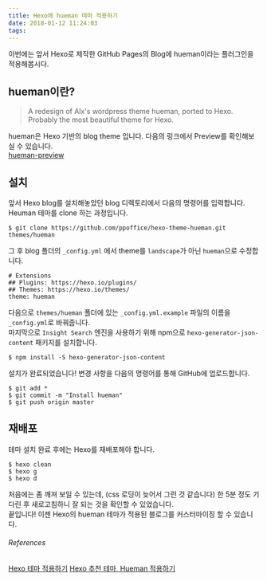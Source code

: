 ```yaml
---
title: Hexo에 hueman 테마 적용하기
date: 2018-01-12 11:24:03
tags:
---
```


이번에는 앞서 Hexo로 제작한 GitHub Pages의 Blog에 hueman이라는 플러그인을 적용해봅시다.

## hueman이란?

> A redesign of Alx's wordpress theme hueman, ported to Hexo.  
> Probably the most beautiful theme for Hexo.  

hueman은 Hexo 기반의 blog theme 입니다. 다음의 링크에서 Preview를 확인해보실 수 있습니다.  
[hueman-preview](http://blog.zhangruipeng.me/hexo-theme-hueman/)

## 설치
앞서 Hexo blog를 설치해놓았던 blog 디렉토리에서 다음의 명령어를 입력합니다. Heuman 테마를 clone 하는 과정입니다.  

```
$ git clone https://github.com/ppoffice/hexo-theme-hueman.git themes/hueman
```

그 후 blog 폴더의 `_config.yml` 에서 theme를 `landscape`가 아닌 `hueman`으로 수정합니다.  

```
# Extensions
## Plugins: https://hexo.io/plugins/
## Themes: https://hexo.io/themes/
theme: hueman
```

다음으로 `themes/hueman` 폴더에 있는 `_config.yml.example` 파일의 이름을 `_config.yml`로 바꿔줍니다.  
마지막으로 `Insight Search` 엔진을 사용하기 위해 npm으로 `hexo-generator-json-content` 패키지를 설치합니다.  

```
$ npm install -S hexo-generator-json-content
```

설치가 완료되었습니다! 변경 사항을 다음의 명령어를 통해 GitHub에 업로드합니다.  

```
$ git add *
$ git commit -m "Install hueman"
$ git push origin master
```

## 재배포
테마 설치 완료 후에는 Hexo를 재배포해야 합니다.

```
$ hexo clean
$ hexo g
$ hexo d
```

처음에는 좀 깨져 보일 수 있는데, (css 로딩이 늦어서 그런 것 같습니다) 한 5분 정도 기다린 후 새로고침하니 잘 되는 것을 확인할 수 있었습니다.  
끝입니다! 이젠 Hexo의 hueman 테마가 적용된 블로그를 커스터마이징 할 수 있습니다.  

###### References
[Hexo 테마 적용하기](https://simhyejin.github.io/2016/06/24/hexo-themes/)
[Hexo 추천 테마, Hueman 적용하기](http://futurecreator.github.io/2016/06/14/hexo-apply-hueman-theme/)
